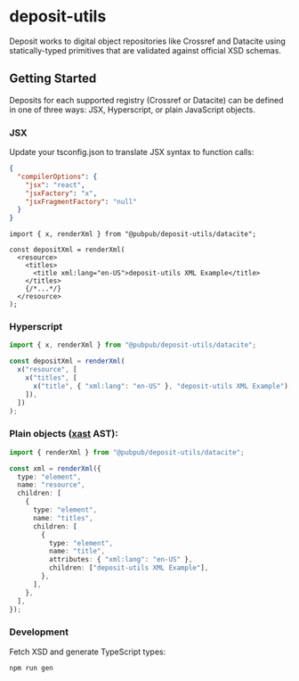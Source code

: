 # deposit-utils

Deposit works to digital object repositories like Crossref and Datacite using statically-typed primitives that are validated against official XSD schemas.

## Getting Started

Deposits for each supported registry (Crossref or Datacite) can be defined in one of three ways: JSX, Hyperscript, or plain JavaScript objects.

### JSX

Update your tsconfig.json to translate JSX syntax to function calls:

```json
{
  "compilerOptions": {
    "jsx": "react",
    "jsxFactory": "x",
    "jsxFragmentFactory": "null"
  }
}
```

```tsx
import { x, renderXml } from "@pubpub/deposit-utils/datacite";

const depositXml = renderXml(
  <resource>
    <titles>
      <title xml:lang="en-US">deposit-utils XML Example</title>
    </titles>
    {/*...*/}
  </resource>
);
```

### Hyperscript

```ts
import { x, renderXml } from "@pubpub/deposit-utils/datacite";

const depositXml = renderXml(
  x("resource", [
    x("titles", [
      x("title", { "xml:lang": "en-US" }, "deposit-utils XML Example"),
    ]),
  ])
);
```

### Plain objects ([xast](https://github.com/syntax-tree/xast) AST):

```ts
import { renderXml } from "@pubpub/deposit-utils/datacite";

const xml = renderXml({
  type: "element",
  name: "resource",
  children: [
    {
      type: "element",
      name: "titles",
      children: [
        {
          type: "element",
          name: "title",
          attributes: { "xml:lang": "en-US" },
          children: ["deposit-utils XML Example"],
        },
      ],
    },
  ],
});
```

### Development

Fetch XSD and generate TypeScript types:

```sh
npm run gen
```

